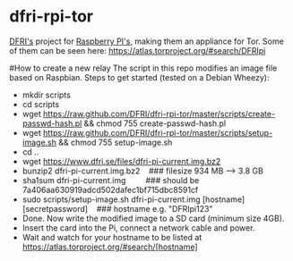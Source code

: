dfri-rpi-tor
============

[DFRI's](https://www.dfri.se/) project for [Raspberry PI's](https://www.dfri.se/projekt/tor/rpi/), making them an appliance for Tor. Some of them can be seen here: https://atlas.torproject.org/#search/DFRIpi

#How to create a new relay
The script in this repo modifies an image file based on Raspbian. Steps to get started (tested on a Debian Wheezy):

* mkdir scripts
* cd scripts
* wget https://raw.github.com/DFRI/dfri-rpi-tor/master/scripts/create-passwd-hash.pl && chmod 755 create-passwd-hash.pl
* wget https://raw.github.com/DFRI/dfri-rpi-tor/master/scripts/setup-image.sh && chmod 755 setup-image.sh
* cd ..
* wget https://www.dfri.se/files/dfri-pi-current.img.bz2
* bunzip2 dfri-pi-current.img.bz2 &nbsp;&nbsp;&nbsp;### filesize 934 MB --> 3.8 GB
* sha1sum dfri-pi-current.img &nbsp;&nbsp;&nbsp;&nbsp;&nbsp;&nbsp;&nbsp;&nbsp;### should be 7a406aa630919adcd502dafec1bf715dbc8591cf
* sudo scripts/setup-image.sh dfri-pi-current.img [hostname] [secretpassword] &nbsp;&nbsp;&nbsp;### hostname e.g. "DFRIpi123"
* Done. Now write the modified image to a SD card (minimum size 4GB).
* Insert the card into the Pi, connect a network cable and power.
* Wait and watch for your hostname to be listed at https://atlas.torproject.org/#search/[hostname]
